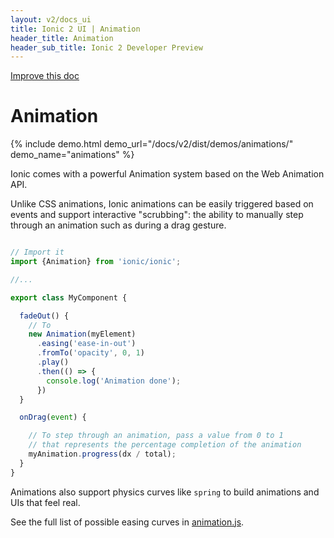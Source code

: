 ```yaml
---
layout: v2/docs_ui
title: Ionic 2 UI | Animation
header_title: Animation
header_sub_title: Ionic 2 Developer Preview
---
```

<div class="improve-docs">
  <a href='https://github.com/driftyco/ionic-site/edit/ionic2/docs/v2/ui/animation/index.md'>
    Improve this doc
  </a>
</div>

<h1 class="title">Animation</h1>

{% include demo.html demo_url="/docs/v2/dist/demos/animations/" demo_name="animations" %}

Ionic comes with a powerful Animation system based on the Web Animation API.

Unlike CSS animations, Ionic animations can be easily triggered based on events
and support interactive "scrubbing": the ability to manually step through an animation
such as during a drag gesture.

```javascript

// Import it
import {Animation} from 'ionic/ionic';

//...

export class MyComponent {

  fadeOut() {
    // To
    new Animation(myElement)
      .easing('ease-in-out')
      .fromTo('opacity', 0, 1)
      .play()
      .then(() => {
        console.log('Animation done');
      })
  }

  onDrag(event) {

    // To step through an animation, pass a value from 0 to 1
    // that represents the percentage completion of the animation
    myAnimation.progress(dx / total);
  }
}
```

Animations also support physics curves like `spring` to build animations
and UIs that feel real.

See the full list of possible easing curves in [animation.js](https://github.com/driftyco/ionic2/blob/9b80cffedb9398376e69bdc2afc3440a4d0c39e0/ionic/animations/animation.js#L629).

